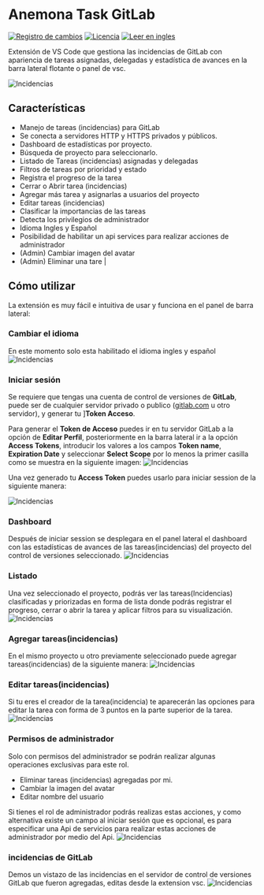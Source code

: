 # **Anemona Task GitLab**

[![Registro de cambios](https://img.shields.io/badge/Registro%20de%20cambios-0.0.6-orange)](https://github.com/mygnet/anemona-task/blob/main/CHANGELOG-es.md)
[![Licencia](https://img.shields.io/badge/Licencia-MIT-blue)](https://github.com/mygnet/anemona-task/blob/main/LICENSE)
[![Leer en ingles](https://img.shields.io/badge/Leer%20en-Ingles-green)](README.md)

Extensión de VS Code que gestiona las incidencias de GitLab con apariencia de tareas asignadas, delegadas y estadística de avances en la barra lateral flotante o panel de vsc.

![Incidencias](/assets/github/screenshot.gif)

## **Características**

- Manejo de tareas (incidencias) para GitLab
- Se conecta a servidores HTTP y HTTPS privados y públicos.
- Dashboard de estadísticas por proyecto.
- Búsqueda de proyecto para seleccionarlo.
- Listado de Tareas (incidencias) asignadas y delegadas
- Filtros de tareas por prioridad y estado
- Registra el progreso de la tarea
- Cerrar o Abrir tarea (incidencias)
- Agregar más tarea y asignarlas a usuarios del proyecto
- Editar tareas (incidencias)
- Clasificar la importancias de las tareas
- Detecta los privilegios de administrador
- Idioma Ingles y Español
- Posibilidad de habilitar un api services para realizar acciones de administrador
- (Admin) Cambiar imagen del avatar
- (Admin) Eliminar una tare                    |

## **Cómo utilizar**

La extensión es muy fácil e intuitiva de usar y funciona en el panel de barra lateral:

### **Cambiar el idioma**

En este momento solo esta habilitado el idioma ingles y español
![Incidencias](/assets/github/lang.gif)

### **Iniciar sesión**

Se requiere que tengas una cuenta de control de versiones de **GitLab**, puede ser de cualquier servidor privado o publico ([gitlab.com](https://gitlab.com) u otro servidor), y generar tu ]**Token Acceso**.

Para generar el **Token de Acceso** puedes ir en tu servidor GitLab a la opción de **Editar Perfil**, posteriormente en la barra lateral ir a la opción **Access Tokens**, introducir los valores a los campos **Token name**, **Expiration Date** y seleccionar **Select Scope** por lo menos la primer casilla como se muestra en la siguiente imagen:
![Incidencias](/assets/github/access-token.gif)

Una vez generado tu **Access Token** puedes usarlo para iniciar session de la siguiente manera:

![Incidencias](/assets/github/login.gif)

### **Dashboard**

Después de iniciar session se desplegara en el panel lateral el dashboard con las estadísticas de avances de las tareas(incidencias) del proyecto del control de versiones  seleccionado.
![Incidencias](/assets/github/sel-project.gif)

### **Listado**

Una vez seleccionado el proyecto, podrás ver las tareas(Incidencias) clasificadas y priorizadas en forma de lista donde podrás registrar el progreso, cerrar o abrir la tarea y aplicar filtros para su visualización.
![Incidencias](/assets/github/list-tasks.gif)

### **Agregar tareas(incidencias)**

En el mismo proyecto u otro previamente seleccionado puede agregar tareas(incidencias) de la siguiente manera:
![Incidencias](/assets/github/new-task.gif)

### **Editar tareas(incidencias)**

Si tu eres el creador de la tarea(incidencia) te aparecerán las opciones para editar la tarea con forma de 3 puntos en la parte superior de la tarea.
![Incidencias](/assets/github/edit-task.gif)

### **Permisos de administrador**

Solo con permisos del administrador se podrán realizar algunas operaciones exclusivas para este rol.

- Eliminar tareas (incidencias) agregadas por mi.
- Cambiar la imagen del avatar
- Editar nombre del usuario

Si tienes el rol de administrador podrás realizas estas acciones, y como alternativa existe un campo al iniciar sesión que es opcional, es para especificar una Api de servicios para realizar estas acciones de administrador por medio del Api.
![Incidencias](/assets/github/admin.gif)

### **incidencias de GitLab**

Demos un vistazo de las incidencias en el servidor de control de versiones GitLab que fueron agregadas, editas desde la extension vsc.
![Incidencias](/assets/github/issues.jpg)
